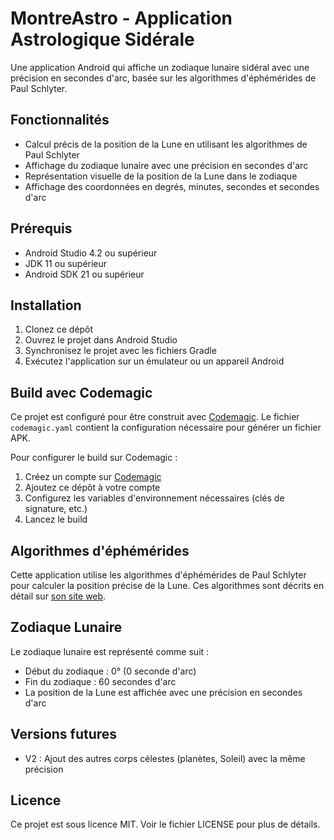 # MontreAstro - Application Astrologique Sidérale

Une application Android qui affiche un zodiaque lunaire sidéral avec une précision en secondes d'arc, basée sur les algorithmes d'éphémérides de Paul Schlyter.

## Fonctionnalités

- Calcul précis de la position de la Lune en utilisant les algorithmes de Paul Schlyter
- Affichage du zodiaque lunaire avec une précision en secondes d'arc
- Représentation visuelle de la position de la Lune dans le zodiaque
- Affichage des coordonnées en degrés, minutes, secondes et secondes d'arc

## Prérequis

- Android Studio 4.2 ou supérieur
- JDK 11 ou supérieur
- Android SDK 21 ou supérieur

## Installation

1. Clonez ce dépôt
2. Ouvrez le projet dans Android Studio
3. Synchronisez le projet avec les fichiers Gradle
4. Exécutez l'application sur un émulateur ou un appareil Android

## Build avec Codemagic

Ce projet est configuré pour être construit avec [Codemagic](https://codemagic.io/). Le fichier `codemagic.yaml` contient la configuration nécessaire pour générer un fichier APK.

Pour configurer le build sur Codemagic :

1. Créez un compte sur [Codemagic](https://codemagic.io/)
2. Ajoutez ce dépôt à votre compte
3. Configurez les variables d'environnement nécessaires (clés de signature, etc.)
4. Lancez le build

## Algorithmes d'éphémérides

Cette application utilise les algorithmes d'éphémérides de Paul Schlyter pour calculer la position précise de la Lune. Ces algorithmes sont décrits en détail sur [son site web](http://www.stjarnhimlen.se/comp/ppcomp.html).

## Zodiaque Lunaire

Le zodiaque lunaire est représenté comme suit :
- Début du zodiaque : 0° (0 seconde d'arc)
- Fin du zodiaque : 60 secondes d'arc
- La position de la Lune est affichée avec une précision en secondes d'arc

## Versions futures

- V2 : Ajout des autres corps célestes (planètes, Soleil) avec la même précision

## Licence

Ce projet est sous licence MIT. Voir le fichier LICENSE pour plus de détails.

